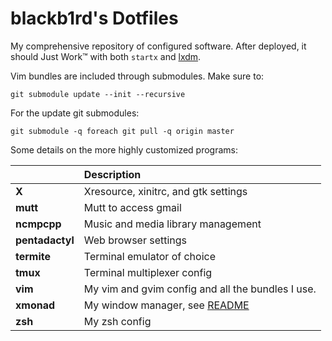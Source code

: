 # blackb1rd's Dotfiles

My comprehensive repository of configured software.  After deployed, it
should Just Work™ with both ``startx`` and [lxdm][].

Vim bundles are included through submodules. Make sure to:

```
git submodule update --init --recursive
```

For the update git submodules:
```
git submodule -q foreach git pull -q origin master
```

Some details on the more highly customized programs:

|                 | Description                                       |
| --------------- | :------------------------------------------------ |
| **X**           | Xresource, xinitrc, and gtk settings              |
| **mutt**        | Mutt to access gmail                              |
| **ncmpcpp**     | Music and media library management                |
| **pentadactyl** | Web browser settings                              |
| **termite**     | Terminal emulator of choice                       |
| **tmux**        | Terminal multiplexer config                       |
| **vim**         | My vim and gvim config and all the bundles I use. |
| **xmonad**      | My window manager, see [README][xmonad]           |
| **zsh**         | My zsh config                                     |

  [lxdm]: https://wiki.archlinux.org/index.php/LXDM
  [vim]: https://github.com/blackb1rd/dotfiles/blob/master/vim/README.md
  [xmonad]: https://github.com/blackb1rd/dotfiles/blob/master/xmonad/README.md
